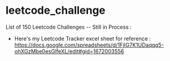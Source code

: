 # leetcode_challenge

List of 150 Leetcode Challenges -- Still in Process :

- Here's my Leetcode Tracker excel sheet for reference : https://docs.google.com/spreadsheets/d/1FjIG7K1UDaqqq5-ohXGzMbe0esGlfeXL/edit#gid=1672003556


